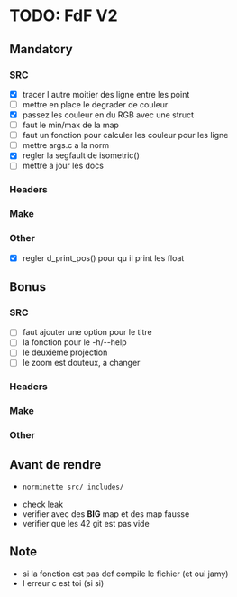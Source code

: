 # TODO: FdF V2

## Mandatory

### SRC
 - [X] tracer l autre moitier des ligne entre les point
 - [ ] mettre en place le degrader de couleur
  - [X] passez les couleur en du RGB avec une struct
  - [ ] faut le min/max de la map
  - [ ] faut un fonction pour calculer les couleur pour les ligne
 - [ ] mettre args.c a la norm
 - [X] regler la segfault de isometric()
 - [ ] mettre a jour les docs 

### Headers

### Make

### Other
 - [X] regler d_print_pos() pour qu il print les float

## Bonus

### SRC
 - [ ] faut ajouter une option pour le titre
 - [ ] la fonction pour le -h/--help
 - [ ] le deuxieme projection
 - [ ] le zoom est douteux, a changer

### Headers

### Make

### Other


## Avant de rendre
- ```bash
  norminette src/ includes/
 - check leak
 - verifier avec des **BIG** map et des map fausse
 - verifier que les 42 git est pas vide

## Note
 - si la fonction est pas def compile le fichier (et oui jamy)
 - l erreur c est toi (si si)